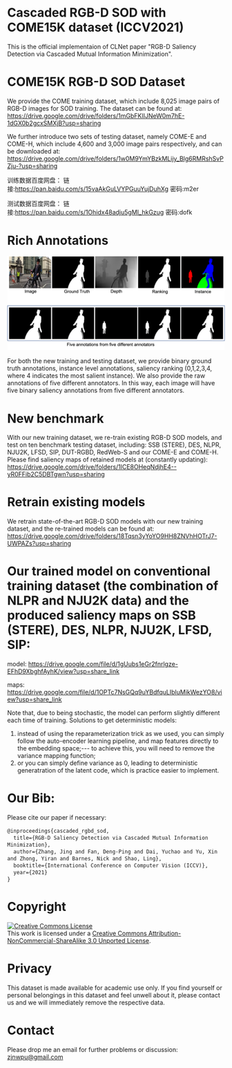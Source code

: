 # Cascaded RGB-D SOD with COME15K dataset (ICCV2021)
This is the official implementaion of CLNet paper "RGB-D Saliency Detection via Cascaded Mutual Information Minimization".


# COME15K RGB-D SOD Dataset
We provide the COME training dataset, which include 8,025 image pairs of RGB-D images for SOD training. The dataset can be found at:
https://drive.google.com/drive/folders/1mGbFKlIJNeW0m7hE-1dGX0b2gcxSMXjB?usp=sharing

We further introduce two sets of testing dataset, namely COME-E and COME-H, which include 4,600 and 3,000 image pairs respectively, and can be downloaded at:
https://drive.google.com/drive/folders/1w0M9YmYBzkMLijy_Blg6RMRshSvPZju-?usp=sharing

训练数据百度网盘：
链接:https://pan.baidu.com/s/15vaAkGuLVYPGuuYujDuhXg  密码:m2er

测试数据百度网盘：
链接:https://pan.baidu.com/s/1Ohidx48adju5gMI_hkGzug  密码:dofk

# Rich Annotations
![alt text](./Annotations.png)

For both the new training and testing dataset, we provide binary ground truth annotations, instance level annotations, saliency ranking (0,1,2,3,4, where 4 indicates the most salient instance). We also provide the raw annotations of five different annotators. In this way, each image will have five binary saliency annotations from five different annotators.

# New benchmark
With our new training dataset, we re-train existing RGB-D SOD models, and test on ten benchmark testing dataset, including: SSB (STERE), DES, NLPR, NJU2K, LFSD, SIP, DUT-RGBD, RedWeb-S and our COME-E and COME-H. Please find saliency maps of retained models at (constantly updating):
https://drive.google.com/drive/folders/1lCE8OHeqNdjhE4--yR0FFib2C5DBTgwn?usp=sharing

# Retrain existing models
We retrain state-of-the-art RGB-D SOD models with our new training dataset, and the re-trained models can be found at:
https://drive.google.com/drive/folders/18Tqsn3yYoYO9HH8ZNVhHOTrJ7-UWPAZs?usp=sharing

# Our trained model on conventional training dataset (the combination of NLPR and NJU2K data) and the produced saliency maps on SSB (STERE), DES, NLPR, NJU2K, LFSD, SIP:

model: https://drive.google.com/file/d/1gUubs1eGr2fnrlgze-EFhD9XbghfAyhK/view?usp=share_link

maps: https://drive.google.com/file/d/1OPTc7NsGQq9uYBdfquLIbluMikWezYO8/view?usp=share_link

Note that, due to being stochastic, the model can perform slightly different each time of training. 
Solutions to get deterministic models:
1) instead of using the reparameterization trick as we used, you can simply follow the auto-encoder learning pipeline, and map features directly to the embedding space;--- to achieve this, you will need to remove the variance mapping function;
2) or you can simply define variance as 0, leading to deterministic generatration of the latent code, which is practice easier to implement.

# Our Bib:

Please cite our paper if necessary:
```
@inproceedings{cascaded_rgbd_sod,
  title={RGB-D Saliency Detection via Cascaded Mutual Information Minimization},
  author={Zhang, Jing and Fan, Deng-Ping and Dai, Yuchao and Yu, Xin and Zhong, Yiran and Barnes, Nick and Shao, Ling},
  booktitle={International Conference on Computer Vision (ICCV)},
  year={2021}
}
```
# Copyright
<a rel="license" href="http://creativecommons.org/licenses/by-nc-sa/3.0/"><img alt="Creative Commons License" style="border-width:0" src="https://i.creativecommons.org/l/by-nc-sa/3.0/88x31.png" /></a><br />This work is licensed under a <a rel="license" href="http://creativecommons.org/licenses/by-nc-sa/3.0/">Creative Commons Attribution-NonCommercial-ShareAlike 3.0 Unported License</a>.

# Privacy
This dataset is made available for academic use only. If you find yourself or personal belongings in this dataset and feel unwell about it, please contact us and we will immediately remove the respective data.

# Contact

Please drop me an email for further problems or discussion: zjnwpu@gmail.com
